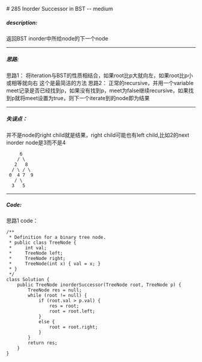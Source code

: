 \# 285 Inorder Successor in BST -- medium
##### description:
返回BST inorder中所给node的下一个node
****************
##### 思路:
思路1：
将iteration与BST的性质相结合，如果root比p大就向左，如果root比p小或相等就向右
这个是最简洁的方法
思路2：
正常的recursive，并用一个variable meet记录是否已经找到p，如果没有找到p，meet为false继续recursive，如果找到p就将meet设置为true，则下一个iterate到的node即为结果
**********
##### 失误点：
并不是node的right child就是结果，right child可能也有left child,比如2的next inorder node是3而不是4
```
     6
    / \
   2   8
  / \ / \
 0  4 7  9
   / \
  3   5
```
********
##### Code:
思路1 code：
```
/**
 * Definition for a binary tree node.
 * public class TreeNode {
 *     int val;
 *     TreeNode left;
 *     TreeNode right;
 *     TreeNode(int x) { val = x; }
 * }
 */
class Solution {
    public TreeNode inorderSuccessor(TreeNode root, TreeNode p) {
        TreeNode res = null;
        while (root != null) {
            if (root.val > p.val) {
                res = root;
                root = root.left;
            }
            else {
                root = root.right;
            }
        }
        return res;
    }
}
```
